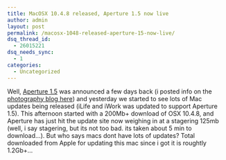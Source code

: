 ```yaml
---
title: MacOSX 10.4.8 released, Aperture 1.5 now live
author: admin
layout: post
permalink: /macosx-1048-released-aperture-15-now-live/
dsq_thread_id:
  - 26015221
dsq_needs_sync:
  - 1
categories:
  - Uncategorized
---
```

Well, [Aperture 1.5][1] was announced a few days back (i posted info on the [photography blog here][2]) and yesterday we started to see lots of Mac updates being released (iLife and iWork was updated to support Aperture 1.5). This afternoon started with a 200Mb+ download of OSX 10.4.8, and Aperture has just hit the update site now weighing in at a stagering 125mb (well, i say stagering, but its not too bad. its taken about 5 min to download&#8230;). But who says macs dont have lots of updates? Total downloaded from Apple for updating this mac since i got it is roughtly 1.2Gb+&#8230;

 [1]: http://www.apple.com/aperture
 [2]: http://tiernanotoolephotography.com/blog/2006/09/apples-photokina-event-started.html